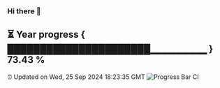 ### Hi there 👋
⏳ Year progress { ██████████████████████▁▁▁▁▁▁▁▁ } 73.43 %
---
⏰ Updated on Wed, 25 Sep 2024 18:23:35 GMT
![Progress Bar CI](https://github.com/liununu/liununu/workflows/Progress%20Bar%20CI/badge.svg)
